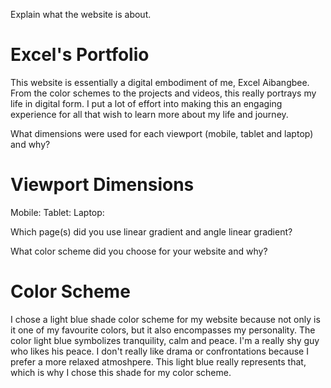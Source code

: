 Explain what the website is about.
# **Excel's Portfolio**

This website is essentially a digital embodiment of me, Excel Aibangbee. From the color schemes to the projects and videos, this really portrays my life in digital form. I put a lot of effort into making this an engaging experience for all that wish to learn more about my life and journey.

What dimensions were used for each viewport (mobile, tablet and laptop) and why?
# **Viewport Dimensions**

Mobile:
Tablet:
Laptop:

Which page(s) did you use linear gradient and angle linear gradient?


What color scheme did you choose for your website and why?
# **Color Scheme**

I chose a light blue shade color scheme for my website because not only is it one of my favourite colors, but it also encompasses my personality. The color light blue symbolizes tranquility, calm and peace. I'm a really shy guy who likes his peace. I don't really like drama or confrontations because I prefer a more relaxed atmoshpere. This light blue really represents that, which is why I chose this shade for my color scheme.
